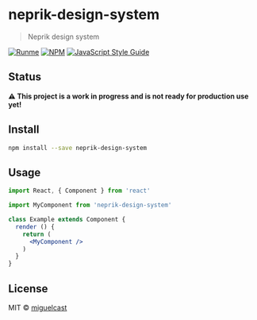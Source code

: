 # neprik-design-system

> Neprik design system

[![Runme](https://runme.io/static/button.svg)](https://runme.io/run?app_id=3a830906-f455-4c2c-8f91-ab4f15da3f33)
[![NPM](https://img.shields.io/npm/v/neprik-design-system.svg)](https://www.npmjs.com/package/neprik-design-system) [![JavaScript Style Guide](https://img.shields.io/badge/code_style-standard-brightgreen.svg)](https://standardjs.com)

## Status

**⚠ This project is a work in progress and is not ready for production use yet!**

## Install

```bash
npm install --save neprik-design-system
```

## Usage

```jsx
import React, { Component } from 'react'

import MyComponent from 'neprik-design-system'

class Example extends Component {
  render () {
    return (
      <MyComponent />
    )
  }
}
```

## License

MIT © [miguelcast](https://github.com/miguelcast)
